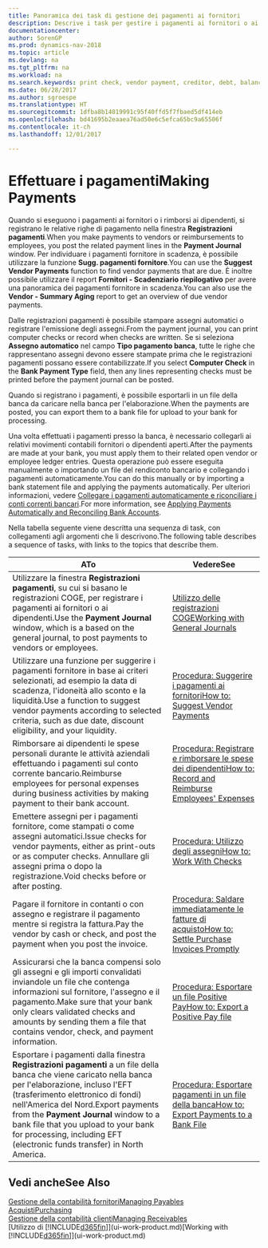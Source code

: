 ```yaml
---
title: Panoramica dei task di gestione dei pagamenti ai fornitori
description: Descrive i task per gestire i pagamenti ai fornitori o ai creditori, inclusa la registrazione delle righe di pagamento e la visualizzazione di una panoramica del saldo dovuto.
documentationcenter: 
author: SorenGP
ms.prod: dynamics-nav-2018
ms.topic: article
ms.devlang: na
ms.tgt_pltfrm: na
ms.workload: na
ms.search.keywords: print check, vendor payment, creditor, debt, balance due, AP
ms.date: 06/28/2017
ms.author: sgroespe
ms.translationtype: HT
ms.sourcegitcommit: 1dfba8b14019991c95f40ffd5f7fbaed5df414eb
ms.openlocfilehash: bd41695b2eaaea76ad50e6c5efca65bc9a65506f
ms.contentlocale: it-ch
ms.lasthandoff: 12/01/2017

---
```

# <a name="making-payments"></a><span data-ttu-id="85077-103">Effettuare i pagamenti</span><span class="sxs-lookup"><span data-stu-id="85077-103">Making Payments</span></span>
<span data-ttu-id="85077-104">Quando si eseguono i pagamenti ai fornitori o i rimborsi ai dipendenti, si registrano le relative righe di pagamento nella finestra **Registrazioni pagamenti**.</span><span class="sxs-lookup"><span data-stu-id="85077-104">When you make payments to vendors or reimbursements to employees, you post the related payment lines in the **Payment Journal** window.</span></span> <span data-ttu-id="85077-105">Per individuare i pagamenti fornitore in scadenza, è possibile utilizzare la funzione **Sugg. pagamenti fornitore**.</span><span class="sxs-lookup"><span data-stu-id="85077-105">You can use the **Suggest Vendor Payments** function to find vendor payments that are due.</span></span> <span data-ttu-id="85077-106">È inoltre possibile utilizzare il report **Fornitori - Scadenziario riepilogativo** per avere una panoramica dei pagamenti fornitore in scadenza.</span><span class="sxs-lookup"><span data-stu-id="85077-106">You can also use the **Vendor - Summary Aging** report to get an overview of due vendor payments.</span></span>

<span data-ttu-id="85077-107">Dalle registrazioni pagamenti è possibile stampare assegni automatici o registrare l'emissione degli assegni.</span><span class="sxs-lookup"><span data-stu-id="85077-107">From the payment journal, you can print computer checks or record when checks are written.</span></span> <span data-ttu-id="85077-108">Se si seleziona **Assegno automatico** nel campo **Tipo pagamento banca**, tutte le righe che rappresentano assegni devono essere stampate prima che le registrazioni pagamenti possano essere contabilizzate.</span><span class="sxs-lookup"><span data-stu-id="85077-108">If you select **Computer Check** in the **Bank Payment Type** field, then any lines representing checks must be printed before the payment journal can be posted.</span></span>

<span data-ttu-id="85077-109">Quando si registrano i pagamenti, è possibile esportarli in un file della banca da caricare nella banca per l'elaborazione.</span><span class="sxs-lookup"><span data-stu-id="85077-109">When the payments are posted, you can export them to a bank file for upload to your bank for processing.</span></span>

<span data-ttu-id="85077-110">Una volta effettuati i pagamenti presso la banca, è necessario collegarli ai relativi movimenti contabili fornitori o dipendenti aperti.</span><span class="sxs-lookup"><span data-stu-id="85077-110">After the payments are made at your bank, you must apply them to their related open vendor or employee ledger entries.</span></span> <span data-ttu-id="85077-111">Questa operazione può essere eseguita manualmente o importando un file del rendiconto bancario e collegando i pagamenti automaticamente.</span><span class="sxs-lookup"><span data-stu-id="85077-111">You can do this manually or by importing a bank statement file and applying the payments automatically.</span></span> <span data-ttu-id="85077-112">Per ulteriori informazioni, vedere [Collegare i pagamenti automaticamente e riconciliare i conti correnti bancari](receivables-apply-payments-auto-reconcile-bank-accounts.md).</span><span class="sxs-lookup"><span data-stu-id="85077-112">For more information, see [Applying Payments Automatically and Reconciling Bank Accounts](receivables-apply-payments-auto-reconcile-bank-accounts.md).</span></span>

<span data-ttu-id="85077-113">Nella tabella seguente viene descritta una sequenza di task, con collegamenti agli argomenti che li descrivono.</span><span class="sxs-lookup"><span data-stu-id="85077-113">The following table describes a sequence of tasks, with links to the topics that describe them.</span></span>

| <span data-ttu-id="85077-114">A</span><span class="sxs-lookup"><span data-stu-id="85077-114">To</span></span> | <span data-ttu-id="85077-115">Vedere</span><span class="sxs-lookup"><span data-stu-id="85077-115">See</span></span> |
| --- | --- |
|<span data-ttu-id="85077-116">Utilizzare la finestra **Registrazioni pagamenti**, su cui si basano le registrazioni COGE, per registrare i pagamenti ai fornitori o ai dipendenti.</span><span class="sxs-lookup"><span data-stu-id="85077-116">Use the **Payment Journal** window, which is a based on the general journal, to post payments to vendors or employees.</span></span>|[<span data-ttu-id="85077-117">Utilizzo delle registrazioni COGE</span><span class="sxs-lookup"><span data-stu-id="85077-117">Working with General Journals</span></span>](ui-work-general-journals.md)|
| <span data-ttu-id="85077-118">Utilizzare una funzione per suggerire i pagamenti fornitore in base ai criteri selezionati, ad esempio la data di scadenza, l'idoneità allo sconto e la liquidità.</span><span class="sxs-lookup"><span data-stu-id="85077-118">Use a function to suggest vendor payments according to selected criteria, such as due date, discount eligibility, and your liquidity.</span></span> |[<span data-ttu-id="85077-119">Procedura: Suggerire i pagamenti ai fornitori</span><span class="sxs-lookup"><span data-stu-id="85077-119">How to: Suggest Vendor Payments</span></span>](payables-how-suggest-vendor-payments.md) |
|<span data-ttu-id="85077-120">Rimborsare ai dipendenti le spese personali durante le attività aziendali effettuando i pagamenti sul conto corrente bancario.</span><span class="sxs-lookup"><span data-stu-id="85077-120">Reimburse employees for personal expenses during business activities by making payment to their bank account.</span></span>|[<span data-ttu-id="85077-121">Procedura: Registrare e rimborsare le spese dei dipendenti</span><span class="sxs-lookup"><span data-stu-id="85077-121">How to: Record and Reimburse Employees' Expenses</span></span>](finance-how-record-reimburse-employee-expenses.md)|
| <span data-ttu-id="85077-122">Emettere assegni per i pagamenti fornitore, come stampati o come assegni automatici.</span><span class="sxs-lookup"><span data-stu-id="85077-122">Issue checks for vendor payments, either as print-outs or as computer checks.</span></span> <span data-ttu-id="85077-123">Annullare gli assegni prima o dopo la registrazione.</span><span class="sxs-lookup"><span data-stu-id="85077-123">Void checks before or after posting.</span></span> |[<span data-ttu-id="85077-124">Procedura: Utilizzo degli assegni</span><span class="sxs-lookup"><span data-stu-id="85077-124">How to: Work With Checks</span></span>](payables-how-work-checks.md) |
| <span data-ttu-id="85077-125">Pagare il fornitore in contanti o con assegno e registrare il pagamento mentre si registra la fattura.</span><span class="sxs-lookup"><span data-stu-id="85077-125">Pay the vendor by cash or check, and post the payment when you post the invoice.</span></span> |[<span data-ttu-id="85077-126">Procedura: Saldare immediatamente le fatture di acquisto</span><span class="sxs-lookup"><span data-stu-id="85077-126">How to: Settle Purchase Invoices Promptly</span></span>](finance-how-to-settle-purchase-invoices-promptly.md) |
| <span data-ttu-id="85077-127">Assicurarsi che la banca compensi solo gli assegni e gli importi convalidati inviandole un file che contenga informazioni sul fornitore, l'assegno e il pagamento.</span><span class="sxs-lookup"><span data-stu-id="85077-127">Make sure that your bank only clears validated checks and amounts by sending them a file that contains vendor, check, and payment information.</span></span> |[<span data-ttu-id="85077-128">Procedura: Esportare un file Positive Pay</span><span class="sxs-lookup"><span data-stu-id="85077-128">How to: Export a Positive Pay file</span></span>](finance-how-positive-pay.md) |
|<span data-ttu-id="85077-129">Esportare i pagamenti dalla finestra **Registrazioni pagamenti** a un file della banca che viene caricato nella banca per l'elaborazione, incluso l'EFT (trasferimento elettronico di fondi) nell'America del Nord.</span><span class="sxs-lookup"><span data-stu-id="85077-129">Export payments from the **Payment Journal** window to a bank file that you upload to your bank for processing, including EFT (electronic funds transfer) in North America.</span></span> |[<span data-ttu-id="85077-130">Procedura: Esportare pagamenti in un file della banca</span><span class="sxs-lookup"><span data-stu-id="85077-130">How to: Export Payments to a Bank File</span></span>](payables-how-export-payments-bank-file.md)|  

## <a name="see-also"></a><span data-ttu-id="85077-131">Vedi anche</span><span class="sxs-lookup"><span data-stu-id="85077-131">See Also</span></span>
[<span data-ttu-id="85077-132">Gestione della contabilità fornitori</span><span class="sxs-lookup"><span data-stu-id="85077-132">Managing Payables</span></span>](payables-manage-payables.md)  
[<span data-ttu-id="85077-133">Acquisti</span><span class="sxs-lookup"><span data-stu-id="85077-133">Purchasing</span></span>](purchasing-manage-purchasing.md)  
[<span data-ttu-id="85077-134">Gestione della contabilità clienti</span><span class="sxs-lookup"><span data-stu-id="85077-134">Managing Receivables</span></span>](receivables-manage-receivables.md)  
<span data-ttu-id="85077-135">[Utilizzo di [!INCLUDE[d365fin](includes/d365fin_md.md)]](ui-work-product.md)</span><span class="sxs-lookup"><span data-stu-id="85077-135">[Working with [!INCLUDE[d365fin](includes/d365fin_md.md)]](ui-work-product.md)</span></span>  

